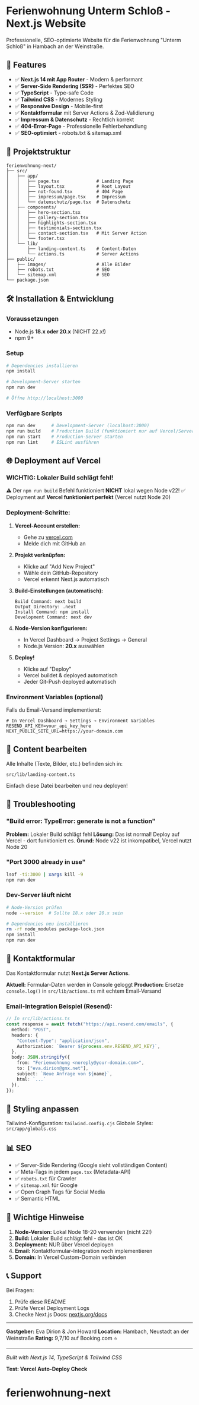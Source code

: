 # Ferienwohnung Unterm Schloß - Next.js Website

Professionelle, SEO-optimierte Website für die Ferienwohnung "Unterm Schloß" in Hambach an der Weinstraße.

## 🚀 Features

- ✅ **Next.js 14 mit App Router** - Modern & performant
- ✅ **Server-Side Rendering (SSR)** - Perfektes SEO
- ✅ **TypeScript** - Type-safe Code
- ✅ **Tailwind CSS** - Modernes Styling
- ✅ **Responsive Design** - Mobile-first
- ✅ **Kontaktformular** mit Server Actions & Zod-Validierung
- ✅ **Impressum & Datenschutz** - Rechtlich korrekt
- ✅ **404-Error-Page** - Professionelle Fehlerbehandlung
- ✅ **SEO-optimiert** - robots.txt & sitemap.xml

## 📁 Projektstruktur

```
ferienwohnung-next/
├── src/
│   ├── app/
│   │   ├── page.tsx              # Landing Page
│   │   ├── layout.tsx            # Root Layout
│   │   ├── not-found.tsx         # 404 Page
│   │   ├── impressum/page.tsx    # Impressum
│   │   └── datenschutz/page.tsx  # Datenschutz
│   ├── components/
│   │   ├── hero-section.tsx
│   │   ├── gallery-section.tsx
│   │   ├── highlights-section.tsx
│   │   ├── testimonials-section.tsx
│   │   ├── contact-section.tsx   # Mit Server Action
│   │   └── footer.tsx
│   └── lib/
│       ├── landing-content.ts    # Content-Daten
│       └── actions.ts            # Server Actions
├── public/
│   ├── images/                   # Alle Bilder
│   ├── robots.txt                # SEO
│   └── sitemap.xml               # SEO
└── package.json
```

## 🛠 Installation & Entwicklung

### Voraussetzungen
- Node.js **18.x oder 20.x** (NICHT 22.x!)
- npm 9+

### Setup

```bash
# Dependencies installieren
npm install

# Development-Server starten
npm run dev

# Öffne http://localhost:3000
```

### Verfügbare Scripts

```bash
npm run dev      # Development-Server (localhost:3000)
npm run build    # Production Build (funktioniert nur auf Vercel/Server mit Node 18-20)
npm run start    # Production-Server starten
npm run lint     # ESLint ausführen
```

## 🌐 Deployment auf Vercel

### WICHTIG: Lokaler Build schlägt fehl!

⚠️ Der `npm run build` Befehl funktioniert **NICHT** lokal wegen Node v22!
✅ Deployment auf **Vercel funktioniert perfekt** (Vercel nutzt Node 20)

### Deployment-Schritte:

1. **Vercel-Account erstellen:**
   - Gehe zu [vercel.com](https://vercel.com)
   - Melde dich mit GitHub an

2. **Projekt verknüpfen:**
   - Klicke auf "Add New Project"
   - Wähle dein GitHub-Repository
   - Vercel erkennt Next.js automatisch

3. **Build-Einstellungen (automatisch):**
   ```
   Build Command: next build
   Output Directory: .next
   Install Command: npm install
   Development Command: next dev
   ```

4. **Node-Version konfigurieren:**
   - In Vercel Dashboard → Project Settings → General
   - Node.js Version: **20.x** auswählen

5. **Deploy!**
   - Klicke auf "Deploy"
   - Vercel buildet & deployed automatisch
   - Jeder Git-Push deployed automatisch

### Environment Variables (optional)

Falls du Email-Versand implementierst:

```env
# In Vercel Dashboard → Settings → Environment Variables
RESEND_API_KEY=your_api_key_here
NEXT_PUBLIC_SITE_URL=https://your-domain.com
```

## 📝 Content bearbeiten

Alle Inhalte (Texte, Bilder, etc.) befinden sich in:
```
src/lib/landing-content.ts
```

Einfach diese Datei bearbeiten und neu deployen!

## 🔧 Troubleshooting

### "Build error: TypeError: generate is not a function"

**Problem:** Lokaler Build schlägt fehl
**Lösung:** Das ist normal! Deploy auf Vercel - dort funktioniert es.
**Grund:** Node v22 ist inkompatibel, Vercel nutzt Node 20

### "Port 3000 already in use"

```bash
lsof -ti:3000 | xargs kill -9
npm run dev
```

### Dev-Server läuft nicht

```bash
# Node-Version prüfen
node --version  # Sollte 18.x oder 20.x sein

# Dependencies neu installieren
rm -rf node_modules package-lock.json
npm install
npm run dev
```

## 📧 Kontaktformular

Das Kontaktformular nutzt **Next.js Server Actions**.

**Aktuell:** Formular-Daten werden in Console geloggt
**Production:** Ersetze `console.log()` in `src/lib/actions.ts` mit echtem Email-Versand

### Email-Integration Beispiel (Resend):

```typescript
// In src/lib/actions.ts
const response = await fetch("https://api.resend.com/emails", {
  method: "POST",
  headers: {
    "Content-Type": "application/json",
    Authorization: `Bearer ${process.env.RESEND_API_KEY}`,
  },
  body: JSON.stringify({
    from: "Ferienwohnung <noreply@your-domain.com>",
    to: ["eva.dirion@gmx.net"],
    subject: `Neue Anfrage von ${name}`,
    html: `...`
  }),
});
```

## 🎨 Styling anpassen

Tailwind-Konfiguration: `tailwind.config.cjs`
Globale Styles: `src/app/globals.css`

## 📊 SEO

- ✅ Server-Side Rendering (Google sieht vollständigen Content)
- ✅ Meta-Tags in jedem `page.tsx` (Metadata-API)
- ✅ `robots.txt` für Crawler
- ✅ `sitemap.xml` für Google
- ✅ Open Graph Tags für Social Media
- ✅ Semantic HTML

## 🚨 Wichtige Hinweise

1. **Node-Version:** Lokal Node 18-20 verwenden (nicht 22!)
2. **Build:** Lokaler Build schlägt fehl - das ist OK
3. **Deployment:** NUR über Vercel deployen
4. **Email:** Kontaktformular-Integration noch implementieren
5. **Domain:** In Vercel Custom-Domain verbinden

## 📞 Support

Bei Fragen:
1. Prüfe diese README
2. Prüfe Vercel Deployment Logs
3. Checke Next.js Docs: [nextjs.org/docs](https://nextjs.org/docs)

---

**Gastgeber:** Eva Dirion & Jon Howard
**Location:** Hambach, Neustadt an der Weinstraße
**Rating:** 9,7/10 auf Booking.com ⭐

---

*Built with Next.js 14, TypeScript & Tailwind CSS*

**Test: Vercel Auto-Deploy Check**
# ferienwohnung-next
